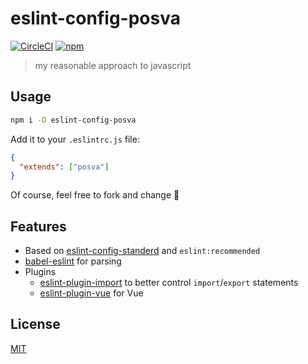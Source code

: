 # eslint-config-posva

[![CircleCI](https://img.shields.io/circleci/project/github/posva/eslint-config-posva.svg)](https://circleci.com/gh/posva/eslint-config-posva) [![npm](https://img.shields.io/npm/v/eslint-config-posva.svg)](https://www.npmjs.com/package/eslint-config-posva)

> my reasonable approach to javascript

## Usage

```bash
npm i -D eslint-config-posva
```

Add it to your `.eslintrc.js` file:

```json
{
  "extends": ["posva"]
}
```

Of course, feel free to fork and change 🙂

## Features

- Based on [eslint-config-standerd](https://github.com/standard/eslint-config-standard) and `eslint:recommended`
- [babel-eslint](https://github.com/babel/babel-eslint) for parsing
- Plugins
  - [eslint-plugin-import](https://github.com/benmosher/eslint-plugin-import/) to better control `import`/`export` statements
  - [eslint-plugin-vue](https://github.com/vuejs/eslint-plugin-vue/) for Vue

## License

[MIT](http://opensource.org/licenses/MIT)
